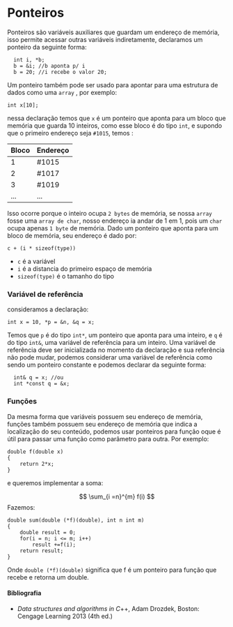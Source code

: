 # Ponteiros

Ponteiros são variáveis auxiliares que guardam um endereço de memória, isso permite acessar outras variáveis indiretamente, declaramos um ponteiro da seguinte forma: 


	  int i, *b; 
	  b = &i; //b aponta p/ i
	  b = 20; //i recebe o valor 20;

Um ponteiro também pode ser usado para apontar para uma estrutura de dados como uma `array` , por exemplo:

    int x[10];

nessa declaração temos que `x` é um ponteiro que aponta para um bloco que memória que guarda 10 inteiros, como esse bloco é do tipo `int`, e supondo que o primeiro endereço seja `#1015`, temos :

|Bloco|Endereço|   
|--|--|
|1|#1015|
|2|#1017|
|3|#1019|
|...|...|

Isso ocorre porque o inteiro ocupa `2 bytes` de memória, se nossa `array` fosse uma `array de char`, nosso endereço ia andar de 1 em 1, pois um `char` ocupa apenas `1 byte` de memória. Dado um ponteiro que aponta para um bloco de memória, seu endereço é dado por:

    c + (i * sizeof(type))

 - `c` é a variável
 - `i` é a distancia do primeiro espaço de memória
 - `sizeof(type)` é o tamanho do tipo

### Variável de referência
consideramos a declaração:

    int x = 10, *p = &n, &q = x;

Temos que `p` é do tipo `int*`, um ponteiro que aponta para uma inteiro, e `q` é do tipo `int&`, uma variável de referência para um inteiro. Uma variável de referência deve ser inicializada no momento da declaração e sua referência não pode mudar, podemos considerar uma variável de referência como sendo um ponteiro constante e podemos declarar da seguinte forma:

      int& q = x; //ou
      int *const q = &x;

 ### Funções
 Da mesma forma que  variáveis possuem seu endereço de memória, funções também possuem seu endereço de memória que indica a localização do seu conteúdo, podemos usar ponteiros para função oque é útil para passar uma função como parâmetro para outra. Por exemplo:

    double f(double x)
    {
	    return 2*x;
    }
e queremos implementar a soma:

$$
\sum_{i =n}^{m}  f(i)
$$
Fazemos:

    double sum(double (*f)(double), int n int m)
    {
	    double result = 0;
	    for(i = n; i <= m; i++)
		    result +=f(i);
	    return result;
    }

Onde `double (*f)(double)` significa que f é um ponteiro para função que recebe e retorna um double.


#### Bibliografia

 - _Data structures and algorithms in C_++,  Adam Drozdek, Boston: Cengage Learning 2013 (4th ed.)
